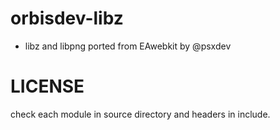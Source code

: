 # orbisdev-libz
- libz and libpng ported from EAwebkit by @psxdev



LICENSE
===================
check each module in source directory and headers in include.

